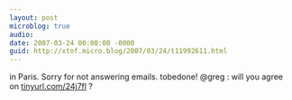 ```yaml
---
layout: post
microblog: true
audio: 
date: 2007-03-24 00:00:00 -0000
guid: http://xtof.micro.blog/2007/03/24/t11992611.html
---
```

in Paris. Sorry for not answering emails. tobedone! @greg : will you agree on  [tinyurl.com/24j7fl](http://tinyurl.com/24j7fl) ?
